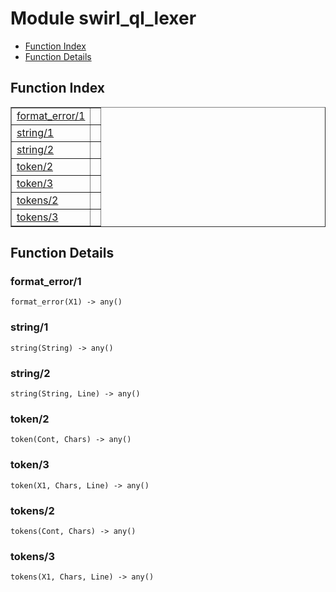 

# Module swirl_ql_lexer #
* [Function Index](#index)
* [Function Details](#functions)


<a name="index"></a>

## Function Index ##


<table width="100%" border="1" cellspacing="0" cellpadding="2" summary="function index"><tr><td valign="top"><a href="#format_error-1">format_error/1</a></td><td></td></tr><tr><td valign="top"><a href="#string-1">string/1</a></td><td></td></tr><tr><td valign="top"><a href="#string-2">string/2</a></td><td></td></tr><tr><td valign="top"><a href="#token-2">token/2</a></td><td></td></tr><tr><td valign="top"><a href="#token-3">token/3</a></td><td></td></tr><tr><td valign="top"><a href="#tokens-2">tokens/2</a></td><td></td></tr><tr><td valign="top"><a href="#tokens-3">tokens/3</a></td><td></td></tr></table>


<a name="functions"></a>

## Function Details ##

<a name="format_error-1"></a>

### format_error/1 ###

`format_error(X1) -> any()`


<a name="string-1"></a>

### string/1 ###

`string(String) -> any()`


<a name="string-2"></a>

### string/2 ###

`string(String, Line) -> any()`


<a name="token-2"></a>

### token/2 ###

`token(Cont, Chars) -> any()`


<a name="token-3"></a>

### token/3 ###

`token(X1, Chars, Line) -> any()`


<a name="tokens-2"></a>

### tokens/2 ###

`tokens(Cont, Chars) -> any()`


<a name="tokens-3"></a>

### tokens/3 ###

`tokens(X1, Chars, Line) -> any()`


